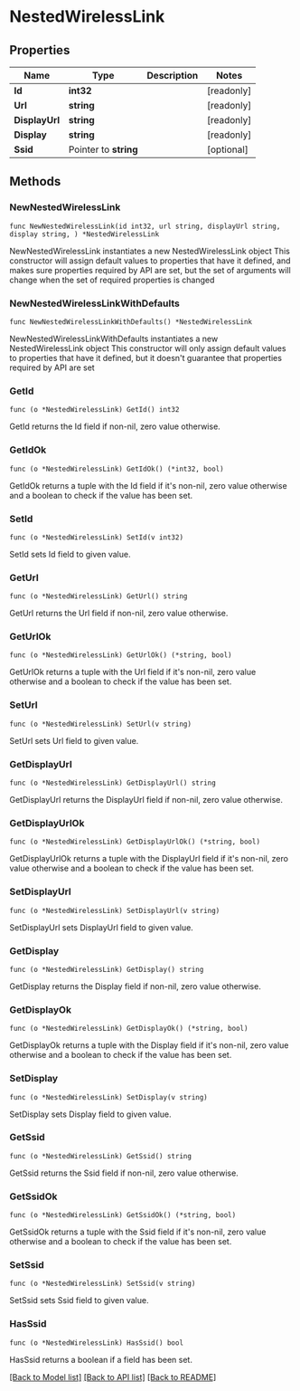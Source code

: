 # NestedWirelessLink

## Properties

Name | Type | Description | Notes
------------ | ------------- | ------------- | -------------
**Id** | **int32** |  | [readonly] 
**Url** | **string** |  | [readonly] 
**DisplayUrl** | **string** |  | [readonly] 
**Display** | **string** |  | [readonly] 
**Ssid** | Pointer to **string** |  | [optional] 

## Methods

### NewNestedWirelessLink

`func NewNestedWirelessLink(id int32, url string, displayUrl string, display string, ) *NestedWirelessLink`

NewNestedWirelessLink instantiates a new NestedWirelessLink object
This constructor will assign default values to properties that have it defined,
and makes sure properties required by API are set, but the set of arguments
will change when the set of required properties is changed

### NewNestedWirelessLinkWithDefaults

`func NewNestedWirelessLinkWithDefaults() *NestedWirelessLink`

NewNestedWirelessLinkWithDefaults instantiates a new NestedWirelessLink object
This constructor will only assign default values to properties that have it defined,
but it doesn't guarantee that properties required by API are set

### GetId

`func (o *NestedWirelessLink) GetId() int32`

GetId returns the Id field if non-nil, zero value otherwise.

### GetIdOk

`func (o *NestedWirelessLink) GetIdOk() (*int32, bool)`

GetIdOk returns a tuple with the Id field if it's non-nil, zero value otherwise
and a boolean to check if the value has been set.

### SetId

`func (o *NestedWirelessLink) SetId(v int32)`

SetId sets Id field to given value.


### GetUrl

`func (o *NestedWirelessLink) GetUrl() string`

GetUrl returns the Url field if non-nil, zero value otherwise.

### GetUrlOk

`func (o *NestedWirelessLink) GetUrlOk() (*string, bool)`

GetUrlOk returns a tuple with the Url field if it's non-nil, zero value otherwise
and a boolean to check if the value has been set.

### SetUrl

`func (o *NestedWirelessLink) SetUrl(v string)`

SetUrl sets Url field to given value.


### GetDisplayUrl

`func (o *NestedWirelessLink) GetDisplayUrl() string`

GetDisplayUrl returns the DisplayUrl field if non-nil, zero value otherwise.

### GetDisplayUrlOk

`func (o *NestedWirelessLink) GetDisplayUrlOk() (*string, bool)`

GetDisplayUrlOk returns a tuple with the DisplayUrl field if it's non-nil, zero value otherwise
and a boolean to check if the value has been set.

### SetDisplayUrl

`func (o *NestedWirelessLink) SetDisplayUrl(v string)`

SetDisplayUrl sets DisplayUrl field to given value.


### GetDisplay

`func (o *NestedWirelessLink) GetDisplay() string`

GetDisplay returns the Display field if non-nil, zero value otherwise.

### GetDisplayOk

`func (o *NestedWirelessLink) GetDisplayOk() (*string, bool)`

GetDisplayOk returns a tuple with the Display field if it's non-nil, zero value otherwise
and a boolean to check if the value has been set.

### SetDisplay

`func (o *NestedWirelessLink) SetDisplay(v string)`

SetDisplay sets Display field to given value.


### GetSsid

`func (o *NestedWirelessLink) GetSsid() string`

GetSsid returns the Ssid field if non-nil, zero value otherwise.

### GetSsidOk

`func (o *NestedWirelessLink) GetSsidOk() (*string, bool)`

GetSsidOk returns a tuple with the Ssid field if it's non-nil, zero value otherwise
and a boolean to check if the value has been set.

### SetSsid

`func (o *NestedWirelessLink) SetSsid(v string)`

SetSsid sets Ssid field to given value.

### HasSsid

`func (o *NestedWirelessLink) HasSsid() bool`

HasSsid returns a boolean if a field has been set.


[[Back to Model list]](../README.md#documentation-for-models) [[Back to API list]](../README.md#documentation-for-api-endpoints) [[Back to README]](../README.md)


